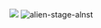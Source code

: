 ![](https://komarev.com/ghpvc/?username=VERIFIEDreality&style=for-the-badge&label=&color=000000)
![alien-stage-alnst](https://github.com/user-attachments/assets/1a70cd38-6b90-4357-aef9-a70e1e9aaf81)
